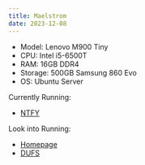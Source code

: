 ```yaml
---
title: Maelstrom
date: 2023-12-08
---
```

- Model: Lenovo M900 Tiny
- CPU: Intel i5-6500T
- RAM: 16GB DDR4
- Storage: 500GB Samsung 860 Evo
- OS: Ubuntu Server


Currently Running:
- [NTFY](https://ntfy.sh/)

Look into Running:
- [Homepage](https://github.com/gethomepage/homepage)
- [DUFS](https://github.com/sigoden/dufs)




